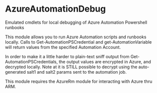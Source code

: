# AzureAutomationDebug
Emulated cmdlets for local debugging of Azure Automation Powershell runbooks

This module allows you to run Azure Automation scripts and runbooks locally. Calls to Get-AutomationPSCredential and get-AutomationVariable will return values from the specified Automation Account.

In order to make it a little harder to plain-text sniff output from Get-AutomationPSCredentials, the output values are encrypted in Azure, and decrypted locally.
Note at it is STILL possible to decrypt using the auto-generated salt1 and salt2 params sent to the automation job.

This module requires the AzureRm module for interacting with Azure thru ARM.




